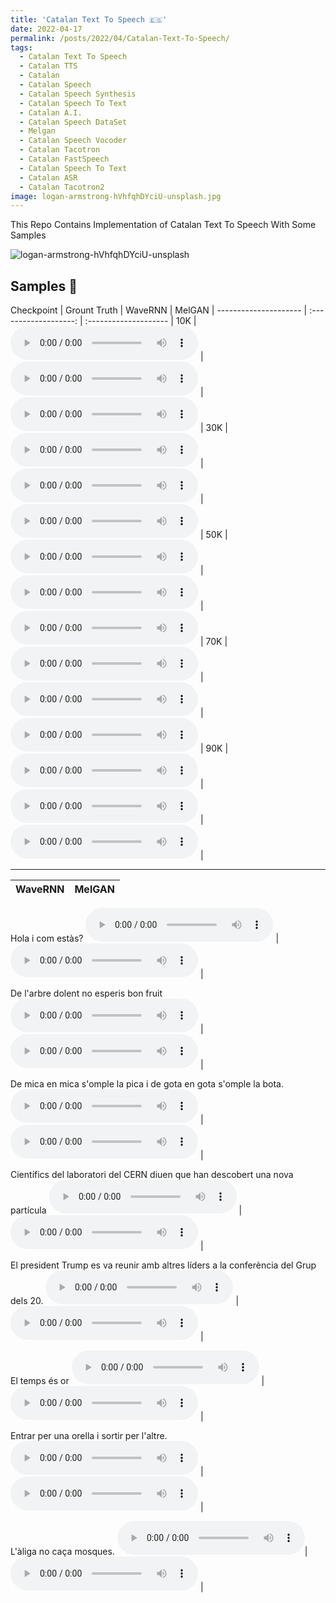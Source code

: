 ```yaml
---
title: 'Catalan Text To Speech 🇪🇸'
date: 2022-04-17
permalink: /posts/2022/04/Catalan-Text-To-Speech/
tags:
  - Catalan Text To Speech
  - Catalan TTS
  - Catalan 
  - Catalan Speech
  - Catalan Speech Synthesis
  - Catalan Speech To Text
  - Catalan A.I.
  - Catalan Speech DataSet
  - Melgan
  - Catalan Speech Vocoder
  - Catalan Tacotron
  - Catalan FastSpeech
  - Catalan Speech To Text
  - Catalan ASR
  - Catalan Tacotron2
image: logan-armstrong-hVhfqhDYciU-unsplash.jpg
---
```


This Repo Contains Implementation of Catalan Text To Speech With Some Samples

![logan-armstrong-hVhfqhDYciU-unsplash](https://user-images.githubusercontent.com/53477752/163730241-b83bd381-90a9-4235-9322-363fe0c04390.jpg)





Samples 🧱
----------




Checkpoint                 | Grount Truth            |  WaveRNN              |  MelGAN  |
--------------------- | :-------------------: | :-------------------- | 
10K | <audio src="https://github.com/mehdihosseinimoghadam/mehdihosseinimoghadam.github.io/blob/master/images/download%20(1).wav?raw=true" controls preload="metadata"></audio> | <audio src="https://github.com/mehdihosseinimoghadam/mehdihosseinimoghadam.github.io/blob/master/images/download%20(1).wav?raw=true" controls preload="metadata"></audio> | <audio src="https://github.com/mehdihosseinimoghadam/mehdihosseinimoghadam.github.io/blob/master/images/download%20(1).wav?raw=true" controls preload="metadata"></audio> |
30K | <audio src="https://github.com/mehdihosseinimoghadam/mehdihosseinimoghadam.github.io/blob/master/images/download%20(1).wav?raw=true" controls preload="metadata"></audio> | <audio src="https://github.com/mehdihosseinimoghadam/mehdihosseinimoghadam.github.io/blob/master/images/download%20(1).wav?raw=true" controls preload="metadata"></audio> |  <audio src="https://github.com/mehdihosseinimoghadam/mehdihosseinimoghadam.github.io/blob/master/images/download%20(1).wav?raw=true" controls preload="metadata"></audio> |
50K  | <audio src="https://github.com/mehdihosseinimoghadam/mehdihosseinimoghadam.github.io/blob/master/images/download%20(1).wav?raw=true" controls preload="metadata"></audio> | <audio src="https://github.com/mehdihosseinimoghadam/mehdihosseinimoghadam.github.io/blob/master/images/download%20(1).wav?raw=true" controls preload="metadata"></audio> | <audio src="https://github.com/mehdihosseinimoghadam/mehdihosseinimoghadam.github.io/blob/master/images/download%20(1).wav?raw=true" controls preload="metadata"></audio> | 
70K | <audio src="https://github.com/mehdihosseinimoghadam/mehdihosseinimoghadam.github.io/blob/master/images/download%20(1).wav?raw=true" controls preload="metadata"></audio>  | <audio src="https://github.com/mehdihosseinimoghadam/mehdihosseinimoghadam.github.io/blob/master/images/download%20(1).wav?raw=true" controls preload="metadata"></audio> | <audio src="https://github.com/mehdihosseinimoghadam/mehdihosseinimoghadam.github.io/blob/master/images/download%20(1).wav?raw=true" controls preload="metadata"></audio>  |
90K | <audio src="https://github.com/mehdihosseinimoghadam/mehdihosseinimoghadam.github.io/blob/master/images/download%20(1).wav?raw=true" controls preload="metadata"></audio>  | <audio src="https://github.com/mehdihosseinimoghadam/mehdihosseinimoghadam.github.io/blob/master/images/download%20(1).wav?raw=true" controls preload="metadata"></audio>  |  <audio src="https://github.com/mehdihosseinimoghadam/mehdihosseinimoghadam.github.io/blob/master/images/download%20(1).wav?raw=true" controls preload="metadata"></audio> |







--------------------------------------------------------------------------------------------------------------------------------------------






WaveRNN            |  MelGAN              | 
 :-------------------: | :-------------------- | 

Hola i com estàs?
<audio src="https://github.com/mehdihosseinimoghadam/mehdihosseinimoghadam.github.io/blob/master/images/download%20(1).wav?raw=true" controls preload="metadata"></audio> |  <audio src="https://github.com/mehdihosseinimoghadam/mehdihosseinimoghadam.github.io/blob/master/images/download%20(1).wav?raw=true" controls preload="metadata"></audio> | 
 
De l'arbre dolent no esperis bon fruit
<audio src="https://github.com/mehdihosseinimoghadam/mehdihosseinimoghadam.github.io/blob/master/images/download%20(1).wav?raw=true" controls preload="metadata"></audio> | <audio src="https://github.com/mehdihosseinimoghadam/mehdihosseinimoghadam.github.io/blob/master/images/download%20(1).wav?raw=true" controls preload="metadata"></audio>  |
 
De mica en mica s'omple la pica i de gota en gota s'omple la bota.
<audio src="https://github.com/mehdihosseinimoghadam/mehdihosseinimoghadam.github.io/blob/master/images/download%20(1).wav?raw=true" controls preload="metadata"></audio> | <audio src="https://github.com/mehdihosseinimoghadam/mehdihosseinimoghadam.github.io/blob/master/images/download%20(1).wav?raw=true" controls preload="metadata"></audio> | 

Científics del laboratori del CERN diuen que han descobert una nova partícula
<audio src="https://github.com/mehdihosseinimoghadam/mehdihosseinimoghadam.github.io/blob/master/images/download%20(1).wav?raw=true" controls preload="metadata"></audio> |  <audio src="https://github.com/mehdihosseinimoghadam/mehdihosseinimoghadam.github.io/blob/master/images/download%20(1).wav?raw=true" controls preload="metadata"></audio> |

El president Trump es va reunir amb altres líders a la conferència del Grup dels 20.
<audio src="https://github.com/mehdihosseinimoghadam/mehdihosseinimoghadam.github.io/blob/master/images/download%20(1).wav?raw=true" controls preload="metadata"></audio> |  <audio src="https://github.com/mehdihosseinimoghadam/mehdihosseinimoghadam.github.io/blob/master/images/download%20(1).wav?raw=true" controls preload="metadata"></audio> |

El temps és or
<audio src="https://github.com/mehdihosseinimoghadam/mehdihosseinimoghadam.github.io/blob/master/images/download%20(1).wav?raw=true" controls preload="metadata"></audio> |  <audio src="https://github.com/mehdihosseinimoghadam/mehdihosseinimoghadam.github.io/blob/master/images/download%20(1).wav?raw=true" controls preload="metadata"></audio> | 

Entrar per una orella i sortir per l'altre.
<audio src="https://github.com/mehdihosseinimoghadam/mehdihosseinimoghadam.github.io/blob/master/images/download%20(1).wav?raw=true" controls preload="metadata"></audio> |  <audio src="https://github.com/mehdihosseinimoghadam/mehdihosseinimoghadam.github.io/blob/master/images/download%20(1).wav?raw=true" controls preload="metadata"></audio> | 

L'àliga no caça mosques.
<audio src="https://github.com/mehdihosseinimoghadam/mehdihosseinimoghadam.github.io/blob/master/images/download%20(1).wav?raw=true" controls preload="metadata"></audio>| <audio src="https://github.com/mehdihosseinimoghadam/mehdihosseinimoghadam.github.io/blob/master/images/download%20(1).wav?raw=true" controls preload="metadata"></audio>  | 

